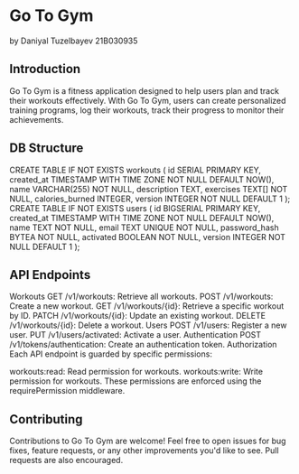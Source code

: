 # Go To Gym
by Daniyal Tuzelbayev 21B030935

## Introduction
Go To Gym is a fitness application designed to help users plan and track their workouts effectively. With Go To Gym, users can create personalized training programs, log their workouts, track their progress to monitor their achievements.

## DB Structure
CREATE TABLE IF NOT EXISTS workouts
(
    id              SERIAL PRIMARY KEY,
    created_at      TIMESTAMP WITH TIME ZONE NOT NULL DEFAULT NOW(),
    name            VARCHAR(255) NOT NULL,
    description     TEXT,
    exercises       TEXT[] NOT NULL,
    calories_burned INTEGER,
    version         INTEGER NOT NULL DEFAULT 1
);
CREATE TABLE IF NOT EXISTS users
(
    id            BIGSERIAL PRIMARY KEY,
    created_at    TIMESTAMP WITH TIME ZONE NOT NULL DEFAULT NOW(),
    name          TEXT NOT NULL,
    email         TEXT UNIQUE NOT NULL,
    password_hash BYTEA NOT NULL,
    activated     BOOLEAN NOT NULL,
    version       INTEGER NOT NULL DEFAULT 1
);


## API Endpoints
Workouts
GET /v1/workouts: Retrieve all workouts.
POST /v1/workouts: Create a new workout.
GET /v1/workouts/{id}: Retrieve a specific workout by ID.
PATCH /v1/workouts/{id}: Update an existing workout.
DELETE /v1/workouts/{id}: Delete a workout.
Users
POST /v1/users: Register a new user.
PUT /v1/users/activated: Activate a user.
Authentication
POST /v1/tokens/authentication: Create an authentication token.
Authorization
Each API endpoint is guarded by specific permissions:

workouts:read: Read permission for workouts.
workouts:write: Write permission for workouts.
These permissions are enforced using the requirePermission middleware.

## Contributing
Contributions to Go To Gym are welcome! Feel free to open issues for bug fixes, feature requests, or any other improvements you'd like to see. Pull requests are also encouraged.





